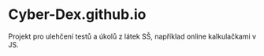 # Cyber-Dex.github.io
Projekt pro ulehčení testů a úkolů z látek SŠ, například online kalkulačkami v JS.
